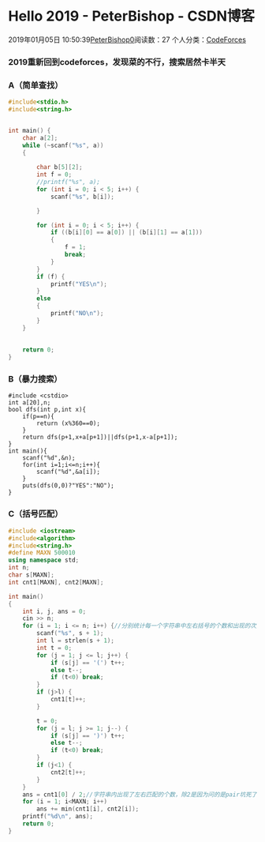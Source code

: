 # Hello 2019 - PeterBishop - CSDN博客





2019年01月05日 10:50:39[PeterBishop0](https://me.csdn.net/qq_40061421)阅读数：27
个人分类：[CodeForces](https://blog.csdn.net/qq_40061421/article/category/7796219)









### 2019重新回到codeforces，发现菜的不行，搜索居然卡半天

### A（简单查找）

```cpp
#include<stdio.h>
#include<string.h>


int main() {
	char a[2];
	while (~scanf("%s", a))
	{
		
		char b[5][2];
		int f = 0;
		//printf("%s", a);
		for (int i = 0; i < 5; i++) {
			scanf("%s", b[i]);

		}

		for (int i = 0; i < 5; i++) {
			if ((b[i][0] == a[0]) || (b[i][1] == a[1]))
			{
				f = 1;
				break;
			}
		}
		if (f) {
			printf("YES\n");
		}
		else
		{
			printf("NO\n");
		}
	}
	
	
	return 0;
}
```

### B（暴力搜索）

```
#include <cstdio>
int a[20],n;
bool dfs(int p,int x){
	if(p==n){
		return (x%360==0);
	}
	return dfs(p+1,x+a[p+1])||dfs(p+1,x-a[p+1]);
}
int main(){
	scanf("%d",&n);
	for(int i=1;i<=n;i++){
		scanf("%d",&a[i]);
	}
	puts(dfs(0,0)?"YES":"NO");
}
```

### C（括号匹配）

```cpp
#include <iostream>
#include<algorithm>
#include<string.h>
#define MAXN 500010
using namespace std;
int n;
char s[MAXN];
int cnt1[MAXN], cnt2[MAXN];

int main()
{
	int i, j, ans = 0;
	cin >> n;
	for (i = 1; i <= n; i++) {//分别统计每一个字符串中左右括号的个数和出现的次数
		scanf("%s", s + 1);
		int l = strlen(s + 1);
		int t = 0;
		for (j = 1; j <= l; j++) {
			if (s[j] == '(') t++;
			else t--;
			if (t<0) break;
		}
		if (j>l) {
			cnt1[t]++;
		}

		t = 0;
		for (j = l; j >= 1; j--) {
			if (s[j] == ')') t++;
			else t--;
			if (t<0) break;
		}
		if (j<1) {
			cnt2[t]++;
		}
	}
	ans = cnt1[0] / 2;//字符串内出现了左右匹配的个数，除2是因为问的是pair坑死了。。。
	for (i = 1; i<MAXN; i++)
		ans += min(cnt1[i], cnt2[i]);
	printf("%d\n", ans);
	return 0;
}
```





